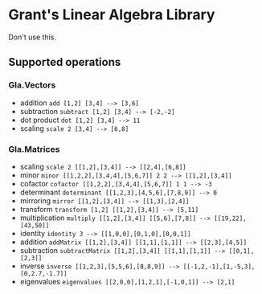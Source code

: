 # Grant's Linear Algebra Library

Don't use this.

## Supported operations
### Gla.Vectors
- addition    `add [1,2] [3,4] --> [3,6]`
- subtraction `subtract [1,2] [3,4] --> [-2,-2]`
- dot product `dot [1,2] [3,4] --> 11`
- scaling     `scale 2 [3,4] --> [6,8]`

### Gla.Matrices
- scaling        `scale 2 [[1,2],[3,4]] --> [[2,4],[6,8]]`
- minor          `minor [[1,2,2],[3,4,4],[5,6,7]] 2 2 --> [[1,2],[3,4]]`
- cofactor       `cofactor [[1,2,2],[3,4,4],[5,6,7]] 1 1 --> -3`
- determinant    `determinant [[1,2,3],[4,5,6],[7,8,9]] --> 0`
- mirroring      `mirror [[1,2],[3,4]] --> [[1,3],[2,4]]`
- transform      `transform [1,2] [[1,2],[3,4]] --> [5,11]`
- multiplication `multiply [[1,2],[3,4]] [[5,6],[7,8]] --> [[19,22],[43,50]]`
- identity       `identity 3 --> [[1,0,0],[0,1,0],[0,0,1]]`
- addition       `addMatrix [[1,2],[3,4]] [[1,1],[1,1]] --> [[2,3],[4,5]]`
- subtraction    `subtractMatrix [[1,2],[3,4]] [[1,1],[1,1]] --> [[0,1],[2,3]]`
- inverse        `inverse [[1,2,3],[5,5,6],[8,8,9]] --> [[-1,2,-1],[1,-5,3],[0,2.7,-1.7]]`
- eigenvalues    `eigenvalues [[2,0,0],[1,2,1],[-1,0,1]] --> [2,1]`
